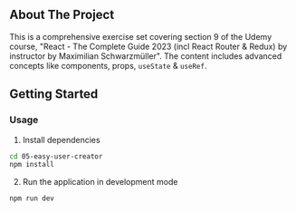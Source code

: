 ## About The Project

This is a comprehensive exercise set covering section 9 of the Udemy course, "React - The Complete Guide 2023 (incl React Router & Redux) by instructor by Maximilian Schwarzmüller". The content includes advanced concepts like components, props, `useState` & `useRef`.

## Getting Started

### Usage

1. Install dependencies

```sh
cd 05-easy-user-creator
npm install
```

2. Run the application in development mode

```sh
npm run dev
```